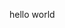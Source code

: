 <!DOCTYPE html>
 <html>
 <head>
	 <title>jovia-official</title>
	 <meta name="msvalidate.01" content="935A393F04638EE64E0B5BE5FAA75FBC" />
	 <link rel="stylesheet" href="" type="text/css"/>
 </head>
	 <body>
	<p>hello world</p>
	 </body>
 </html>
